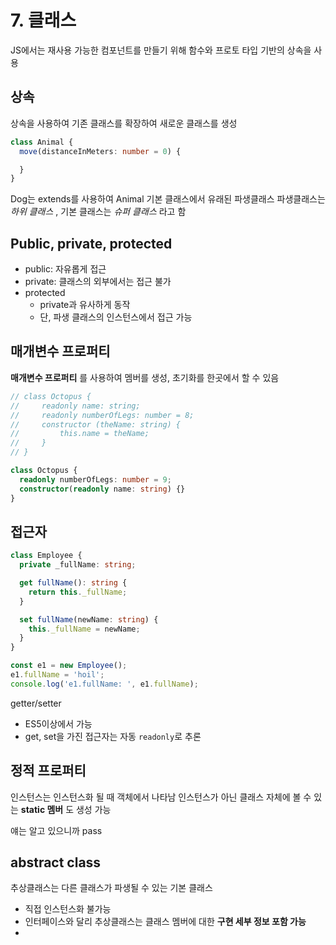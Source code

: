 # 7. 클래스

JS에서는 재사용 가능한 컴포넌트를 만들기 위해 함수와 프로토 타입 기반의 상속을 사용

## 상속

상속을 사용하여 기존 클래스를 확장하여 새로운 클래스를 생성

```ts
class Animal {
  move(distanceInMeters: number = 0) {

  }
}
```

Dog는 extends를 사용하여 Animal 기본 클래스에서 유래된 파생클래스
파생클래스는 _하위 클래스_ , 기본 클래스는 _슈퍼 클래스_ 라고 함

## Public, private, protected

- public: 자유롭게 접근
- private: 클래스의 외부에서는 접근 불가
- protected
  - private과 유사하게 동작
  - 단, 파생 클래스의 인스턴스에서 접근 가능

## 매개변수 프로퍼티

__매개변수 프로퍼티__ 를 사용하여 멤버를 생성, 초기화를 한곳에서 할 수 있음

```ts
// class Octopus {
//     readonly name: string;
//     readonly numberOfLegs: number = 8;
//     constructor (theName: string) {
//         this.name = theName;
//     }
// }

class Octopus {
  readonly numberOfLegs: number = 9;
  constructor(readonly name: string) {}
}
```


## 접근자

```ts
class Employee {
  private _fullName: string;

  get fullName(): string {
    return this._fullName;
  }

  set fullName(newName: string) {
    this._fullName = newName;
  }
}

const e1 = new Employee();
e1.fullName = 'hoil';
console.log('e1.fullName: ', e1.fullName);
```

getter/setter
- ES5이상에서 가능
- get, set을 가진 접근자는 자동 `readonly`로 추론

## 정적 프로퍼티

인스턴스는 인스턴스화 될 때 객체에서 나타남
인스턴스가 아닌 클래스 자체에 볼 수 있는 __static 멤버__ 도 생성 가능

얘는 알고 있으니까 pass

## abstract class

추상클래스는 다른 클래스가 파생될 수 있는 기본 클래스
- 직접 인스턴스화 불가능
- 인터페이스와 달리 추상클래스는 클래스 멤버에 대한 __구현 세부 정보 포함 가능__
- 
